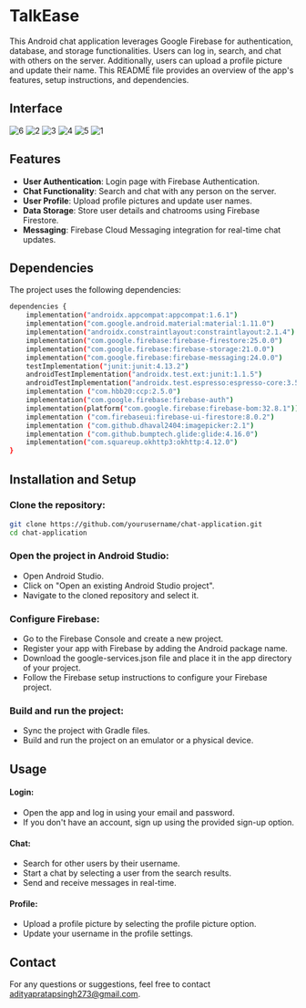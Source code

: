 # TalkEase

This Android chat application leverages Google Firebase for authentication, database, and storage functionalities. Users can log in, search, and chat with others on the server. Additionally, users can upload a profile picture and update their name. This README file provides an overview of the app's features, setup instructions, and dependencies.
## Interface
![6](https://github.com/user-attachments/assets/69e98a53-813d-401f-8ecf-e93bb2f6f02c)
![2](https://github.com/user-attachments/assets/7545c81a-ea06-406b-b06e-e8af47c7fdac)
![3](https://github.com/user-attachments/assets/e1048055-5040-490b-abe1-2a741711d449)
![4](https://github.com/user-attachments/assets/69419d94-f634-4e8a-a67d-3be0e297b446)
![5](https://github.com/user-attachments/assets/25edb4c2-8c5a-4140-b053-425c5b898ed1)
![1](https://github.com/user-attachments/assets/f420e844-08a8-4415-bc5a-d699dce465b2)


## Features
- **User Authentication**: Login page with Firebase Authentication.
- **Chat Functionality**: Search and chat with any person on the server.
- **User Profile**: Upload profile pictures and update user names.
- **Data Storage**: Store user details and chatrooms using Firebase Firestore.
- **Messaging**: Firebase Cloud Messaging integration for real-time chat updates.

## Dependencies

The project uses the following dependencies:

```bash
dependencies {
    implementation("androidx.appcompat:appcompat:1.6.1")
    implementation("com.google.android.material:material:1.11.0")
    implementation("androidx.constraintlayout:constraintlayout:2.1.4")
    implementation("com.google.firebase:firebase-firestore:25.0.0")
    implementation("com.google.firebase:firebase-storage:21.0.0")
    implementation("com.google.firebase:firebase-messaging:24.0.0")
    testImplementation("junit:junit:4.13.2")
    androidTestImplementation("androidx.test.ext:junit:1.1.5")
    androidTestImplementation("androidx.test.espresso:espresso-core:3.5.1")
    implementation ("com.hbb20:ccp:2.5.0")
    implementation("com.google.firebase:firebase-auth")
    implementation(platform("com.google.firebase:firebase-bom:32.8.1"))
    implementation ("com.firebaseui:firebase-ui-firestore:8.0.2")
    implementation ("com.github.dhaval2404:imagepicker:2.1")
    implementation ("com.github.bumptech.glide:glide:4.16.0")
    implementation("com.squareup.okhttp3:okhttp:4.12.0")
}
```
## Installation and Setup

### Clone the repository:
```bash
git clone https://github.com/yourusername/chat-application.git
cd chat-application
```
### Open the project in Android Studio:

- Open Android Studio.
- Click on "Open an existing Android Studio project".
- Navigate to the cloned repository and select it.

### Configure Firebase:

- Go to the Firebase Console and create a new project.
- Register your app with Firebase by adding the Android package name.
- Download the google-services.json file and place it in the app directory of your project.
- Follow the Firebase setup instructions to configure your Firebase project.

### Build and run the project:

- Sync the project with Gradle files.
- Build and run the project on an emulator or a physical device.

## Usage

#### Login:

- Open the app and log in using your email and password.
- If you don't have an account, sign up using the provided sign-up option.

#### Chat:

- Search for other users by their username.
- Start a chat by selecting a user from the search results.
- Send and receive messages in real-time.

#### Profile:

- Upload a profile picture by selecting the profile picture option.
- Update your username in the profile settings.

## Contact
For any questions or suggestions, feel free to contact adityapratapsingh273@gmail.com.

